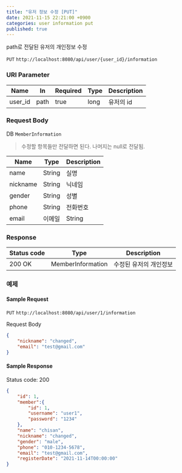 ```yaml
---
title: "유저 정보 수정 [PUT]"
date: 2021-11-15 22:21:00 +0900
categories: user information put
published: true
---
```


path로 전달된 유저의 개인정보 수정

`PUT` `http://localhost:8080/api/user/{user_id}/information`

### URI Parameter

| Name    | In   | Required | Type | Description |
| ------- | ---- | -------- | ---- | ----------- |
| user_id | path | true     | long | 유저의 id   |

### Request Body

DB `MemberInformation`

> 수정할 항목들만 전달하면 된다. 나머지는 null로 전달됨.

| Name     | Type   | Description |
| -------- | ------ | ----------- |
| name     | String | 실명        |
| nickname | String | 닉네임      |
| gender   | String | 성별        |
| phone    | String | 전화번호    |
| email    | 이메일 | String      |

### Response

| Status code | Type              | Description            |
| ----------- | ----------------- | ---------------------- |
| 200 OK      | MemberInformation | 수정된 유저의 개인정보 |

### 예제

#### Sample Request

`PUT` `http://localhost:8080/api/user/1/information`

Request Body

```json
{
    "nickname": "changed",
    "email": "test@gmail.com"
}
```

#### Sample Response

Status code: 200

```json
{
    "id": 1,
    "member":{
        "id": 1,
        "username": "user1",
        "password": "1234"
    },
    "name": "chisan",
    "nickname": "changed",
    "gender": "male",
    "phone": "010-1234-5678",
    "email": "test@gmail.com",
    "registerDate": "2021-11-14T00:00:00"
}
```

